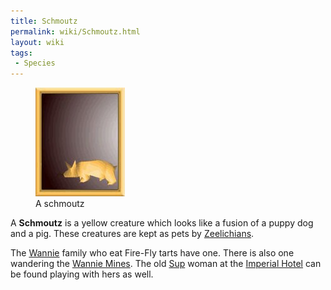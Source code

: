 ```yaml
---
title: Schmoutz
permalink: wiki/Schmoutz.html
layout: wiki
tags:
 - Species
---
```


<figure>
<img src="assets/lba2/_characters/frames/schmoutz.jpg"
title="A schmoutz" />
<figcaption>A schmoutz</figcaption>
</figure>

A **Schmoutz** is a yellow creature which looks like a fusion of a puppy
dog and a pig. These creatures are kept as pets by
[Zeelichians](Zeelich "wikilink").

The [Wannie](Wannie "wikilink") family who eat Fire-Fly tarts have one.
There is also one wandering the [Wannie Mines](Wannie_Mines "wikilink").
The old [Sup](Sup "wikilink") woman at the [Imperial
Hotel](Imperial_Hotel "wikilink") can be found playing with hers as
well.
